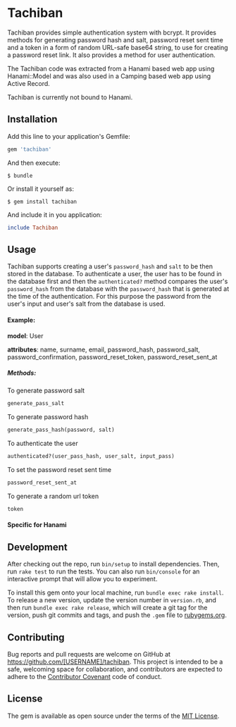# Tachiban

Tachiban provides simple authentication system with bcrypt.
It provides methods for generating password hash and salt, password reset sent time and
a token in a form of random URL-safe base64 string, to use for creating a password reset link. It also provides a method for user authentication.

The Tachiban code was extracted from a Hanami based web app using Hanami::Model and was also used in a Camping based web app using Active Record.

Tachiban is currently not bound to Hanami.

## Installation

Add this line to your application's Gemfile:

```ruby
gem 'tachiban'
```

And then execute:

    $ bundle

Or install it yourself as:

    $ gem install tachiban

And include it in you application:

```ruby
include Tachiban
```


## Usage
Tachiban supports creating a user's `password_hash` and `salt` to be then stored in the database. To authenticate a user, the user has to be found in the database first and then the `authenticated?` method compares the user's `password_hash` from the database with the `password_hash` that is generated at the time of the authentication. For this purpose the password from the user's input and user's salt from the database is used.


#### Example:
__model__: User

__attributes__: name, surname, email, password_hash, password_salt,
                password_confirmation, password_reset_token, password_reset_sent_at

##### Methods:


To generate password salt

```ruby
generate_pass_salt
```

To generate password hash

```ruby
generate_pass_hash(password, salt)
```

To authenticate the user

```ruby
authenticated?(user_pass_hash, user_salt, input_pass)
```

To set the password reset sent time

```ruby
password_reset_sent_at
```

To generate a random url token
```ruby
token
```

#### Specific for Hanami

## Development

After checking out the repo, run `bin/setup` to install dependencies. Then, run `rake test` to run the tests. You can also run `bin/console` for an interactive prompt that will allow you to experiment.

To install this gem onto your local machine, run `bundle exec rake install`. To release a new version, update the version number in `version.rb`, and then run `bundle exec rake release`, which will create a git tag for the version, push git commits and tags, and push the `.gem` file to [rubygems.org](https://rubygems.org).

## Contributing

Bug reports and pull requests are welcome on GitHub at https://github.com/[USERNAME]/tachiban. This project is intended to be a safe, welcoming space for collaboration, and contributors are expected to adhere to the [Contributor Covenant](http://contributor-covenant.org) code of conduct.


## License

The gem is available as open source under the terms of the [MIT License](http://opensource.org/licenses/MIT).
